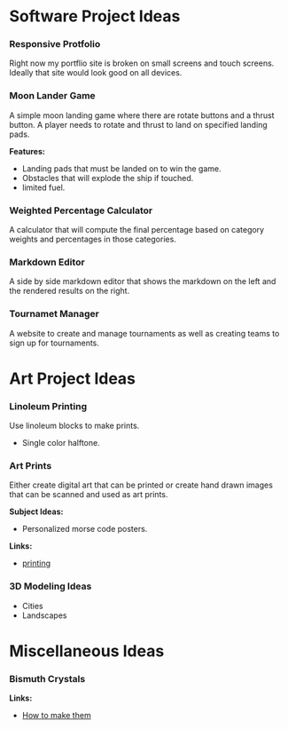 # Software Project Ideas

### Responsive Protfolio

Right now my portflio site is broken on small screens and touch screens.  Ideally that site would look good on all devices.

### Moon Lander Game

A simple moon landing game where there are rotate buttons and a thrust button.  A player needs to rotate and thrust to land on specified landing pads.

**Features:**

- Landing pads that must be landed on to win the game.
- Obstacles that will explode the ship if touched.
- limited fuel.

### Weighted Percentage Calculator

A calculator that will compute the final percentage based on category weights and percentages in those categories.

### Markdown Editor

A side by side markdown editor that shows the markdown on the left and the rendered results on the right.

### Tournamet Manager

A website to create and manage tournaments as well as creating teams to sign up for tournaments.

# Art Project Ideas

### Linoleum Printing

Use linoleum blocks to make prints.

- Single color halftone.

### Art Prints

Either create digital art that can be printed or create hand drawn images that can be scanned and used as art prints.

**Subject Ideas:**

- Personalized morse code posters.

**Links:**

- [printing](iprintfromhome.com)

### 3D Modeling Ideas

- Cities
- Landscapes

# Miscellaneous Ideas

### Bismuth Crystals

**Links:**

- [How to make them](https://www.reddit.com/r/woahdude/comments/2pvhfh/bismuth_crystal_i_made_it_took_about_30_min/cn0noa8/)